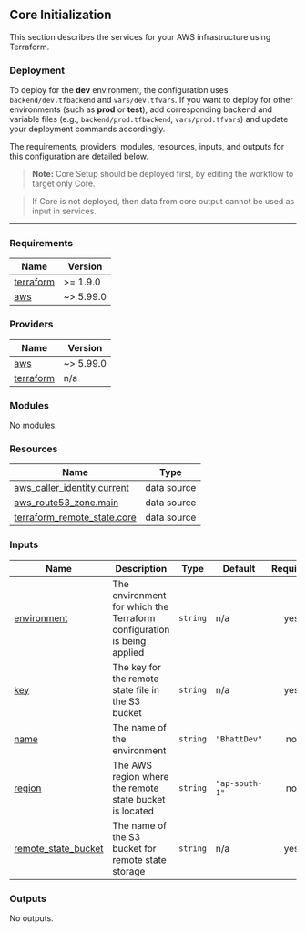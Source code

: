 ## Core Initialization

This section describes the services for your AWS infrastructure using Terraform.

### Deployment

To deploy for the **dev** environment, the configuration uses `backend/dev.tfbackend` and `vars/dev.tfvars`.
If you want to deploy for other environments (such as **prod** or **test**), add corresponding backend and variable files (e.g., `backend/prod.tfbackend`, `vars/prod.tfvars`) and update your deployment commands accordingly.

The requirements, providers, modules, resources, inputs, and outputs for this configuration are detailed below.

> **Note:** Core Setup should be deployed first, by editing the workflow to target only Core.

> If Core is not deployed, then data from core output cannot be used as input in services.

---

### Requirements

| Name | Version |
|------|---------|
| <a name="requirement_terraform"></a> [terraform](#requirement\_terraform) | >= 1.9.0 |
| <a name="requirement_aws"></a> [aws](#requirement\_aws) | ~> 5.99.0 |

### Providers

| Name | Version |
|------|---------|
| <a name="provider_aws"></a> [aws](#provider\_aws) | ~> 5.99.0 |
| <a name="provider_terraform"></a> [terraform](#provider\_terraform) | n/a |

### Modules

No modules.

### Resources

| Name | Type |
|------|------|
| [aws_caller_identity.current](https://registry.terraform.io/providers/hashicorp/aws/latest/docs/data-sources/caller_identity) | data source |
| [aws_route53_zone.main](https://registry.terraform.io/providers/hashicorp/aws/latest/docs/data-sources/route53_zone) | data source |
| [terraform_remote_state.core](https://registry.terraform.io/providers/hashicorp/terraform/latest/docs/data-sources/remote_state) | data source |

### Inputs

| Name | Description | Type | Default | Required |
|------|-------------|------|---------|:--------:|
| <a name="input_environment"></a> [environment](#input\_environment) | The environment for which the Terraform configuration is being applied | `string` | n/a | yes |
| <a name="input_key"></a> [key](#input\_key) | The key for the remote state file in the S3 bucket | `string` | n/a | yes |
| <a name="input_name"></a> [name](#input\_name) | The name of the environment | `string` | `"BhattDev"` | no |
| <a name="input_region"></a> [region](#input\_region) | The AWS region where the remote state bucket is located | `string` | `"ap-south-1"` | no |
| <a name="input_remote_state_bucket"></a> [remote\_state\_bucket](#input\_remote\_state\_bucket) | The name of the S3 bucket for remote state storage | `string` | n/a | yes |

### Outputs

No outputs.